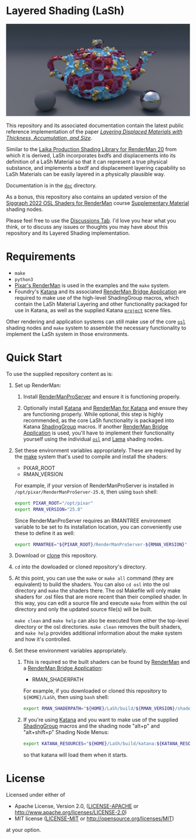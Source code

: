 # Layered Shading (LaSh)

![LashLayers](media/Layers1280x640.jpg)

This repository and its associated documentation contain the latest public reference implementation of the paper [*Layering Displaced Materials with Thickness, Accumulation, and Size*]().

Similar to the [Laika Production Shading Library for RenderMan 20](https://github.com/LaikaStudios/shading-library/wiki/prman_20.Home) from which it is derived, LaSh incorporates bxdfs and displacements into its definition of a LaSh Material so that it can represent a true physical substance, and implements a bxdf and displacement layering capability so LaSh Materials can be easily layered in a physically plausible way.

Documentation is in the [`doc`](doc) directory.

As a bonus, this repository also contains an updated version of the [Siggraph 2022 OSL Shaders for RenderMan](https://dl.acm.org/doi/abs/10.1145/3532724.3535604) course [Supplementary Material](https://github.com/LaikaStudios/OSLShadersForRenderMan) shading nodes.

Please feel free to use the [Discussions Tab](https://github.com/LaikaStudios/LaSh/discussions).
I'd love you hear what you think, or to discuss any issues or thoughts you may have about this repository and its Layered Shading implementation.


# Requirements
* `make`
* `python3`
* [Pixar's RenderMan](https://renderman.pixar.com) is used in the examples
and the `make` system.
* Foundry's [Katana](https://www.foundry.com/products/katana) and its
associated [RenderMan Bridge Application](https://renderman.pixar.com/bridge-tools)
are required to make use of the high-level ShadingGroup macros,
which contain the LaSh Material Layering and other functionality packaged for use in Katana,
as well as the supplied Katana [`project`](./katana/project/) scene files.

Other rendering and application systems can still make use of the core [`osl`](./osl/) shading nodes and `make` system to assemble the necessary functionality to implement the LaSh system in those environments.

# Quick Start
To use the supplied repository content as is:

1. Set up RenderMan:

    1. Install [RenderManProServer](https://renderman.pixar.com/store) and ensure it is functioning properly.

    1. Optionally install [Katana](https://www.foundry.com/products/katana) and [RenderMan for Katana](https://renderman.pixar.com/bridge-tools) and ensure they are functioning properly.
     While optional, this step is highly recommended, as the core LaSh functionality is packaged into Katana [ShadingGroup](https://learn.foundry.com/katana/Content/ug/adding_assigning_materials/using_the_shadinggroup_node.html) macros.
     If another [RenderMan Bridge Application](https://renderman.pixar.com/bridge-tools) is used, you'll have to implement their functionality yourself using the individual [`osl`](./osl/) and [Lama](https://rmanwiki.pixar.com/display/REN25/MaterialX+Lama) shading nodes.

1. Set these environment variables appropriately. These are required by the [make](https://www.gnu.org/software/make/manual/) system that's used to compile and install the shaders:
    * PIXAR_ROOT
    * RMAN_VERSION

    For example, if your version of RenderManProServer is installed in
    `/opt/pixar/RenderManProServer-25.0`, then using `bash` shell:

    ```bash
    export PIXAR_ROOT="/opt/pixar"
    export RMAN_VERSION="25.0"
    ```
    
    Since RenderManProServer requires an RMANTREE environment variable to be set to its installation location, you can conveniently use these to define it as well:
    
    ```bash
    export RMANTREE="${PIXAR_ROOT}/RenderManProServer-${RMAN_VERSION}"
    ```

1. Download or [clone](https://docs.github.com/en/repositories/creating-and-managing-repositories/cloning-a-repository) this repository.
1. `cd` into the dowloaded or cloned repository's directory.

1. At this point, you can use the `make` or `make all` command (they are equivalent) to build the shaders.
You can also `cd osl` into the osl directory and `make` the shaders there.
The osl Makefile will only make shaders for .osl files that are more recent than their complied shader.
In this way, you can edit a source file and execute `make` from within the osl directory and only the updated source file(s) will be built.

    `make clean` and `make help` can also be executed from either the top-level directory or the osl directories.
`make clean` removes the built shaders, and `make help` provides additional information about the make system and how it's controlled.

1. Set these environment variables appropriately.
    1. This is required so the built shaders can be found by [RenderMan](https://rmanwiki.pixar.com/display/REN24/RenderMan) and a [RenderMan Bridge Application](https://renderman.pixar.com/bridge-tools):

        - RMAN_SHADERPATH

        For example, if you downloaded or cloned this repository to `${HOME}/LaSh`, then using `bash` shell:

        ```bash
        export RMAN_SHADERPATH="${HOME}/LaSh/build/${RMAN_VERSION}/shaders:${RMAN_SHADERPATH}"
        ```

    1. If you're using [Katana](https://www.foundry.com/products/katana) and you want to make use of the supplied [ShadingGroup](https://learn.foundry.com/katana/Content/ug/adding_assigning_materials/using_the_shadinggroup_node.html) macros and the shading node "alt+p" and "alt+shift+p" Shading Node Menus:

        ```bash
        export KATANA_RESOURCES="${HOME}/LaSh/build/katana:${KATANA_RESOURCES}"
        ```
        so that katana will load them when it starts.

# License
Licensed under either of

* Apache License, Version 2.0, ([LICENSE-APACHE](LICENSE-APACHE) or http://www.apache.org/licenses/LICENSE-2.0)
* MIT license ([LICENSE-MIT](LICENSE-MIT) or http://opensource.org/licenses/MIT)

at your option.
